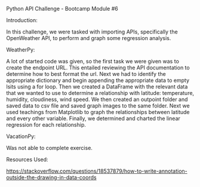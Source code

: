 Python API Challenge - Bootcamp Module #6

Introduction:

In this challenge, we were tasked with importing APIs, specifically the OpenWeather API, to perform and graph some regression analysis. 

WeatherPy:

A lot of started code was given, so the first task we were given was to create the endpoint URL. This entailed reviewing the API documentation to determine how to best format the url. Next we had to identify the appropriate dictionary and begin appending the appropriate data to empty lsits using a for loop. Then we created a DataFrame with the relevant data that we wanted to use to determine a relationship with latitude: temperature, humidity, cloudiness, wind speed. We then created an outpoint folder and saved data to csv file and saved graph images to the same folder. Next we used teachings from Matplotlib to graph the relationships between latitude and every other variable. Finally, we determined and charted the linear regression for each relationship.

VacationPy:

Was not able to complete exercise.

Resources Used:

https://stackoverflow.com/questions/18537879/how-to-write-annotation-outside-the-drawing-in-data-coords
